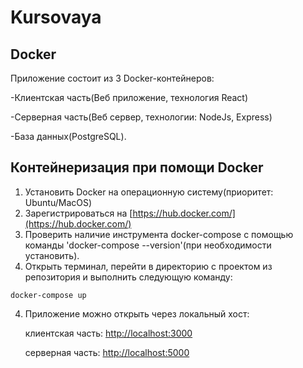 # Kursovaya

## Docker

Приложение состоит из 3 Docker-контейнеров:

-Клиентская часть(Веб приложение, технология React)

-Серверная часть(Веб сервер, технологии: NodeJs, Express)

-База данных(PostgreSQL).

## Контейнеризация при помощи Docker

1. Установить Docker на операционную систему(приоритет: Ubuntu/MacOS)
2. Зарегистрироваться на [https://hub.docker.com/](https://hub.docker.com/)
3. Проверить наличие инструмента docker-compose c помощью команды 'docker-compose --version'(при необходимости установить).
4. Открыть терминал, перейти в директорию с проектом из репозитория и выполнить
   следующую команду:

```
docker-compose up
```

4. Приложение можно открыть через локальный хост:

   клиентская часть: [http://localhost:3000](http://localhost:3000)

   серверная часть: [http://localhost:5000](http://localhost:5000)
